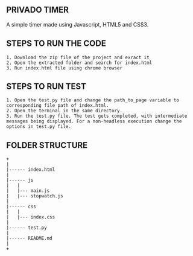 ## PRIVADO TIMER

A simple timer made using Javascript, HTML5 and CSS3.

## STEPS TO RUN THE CODE

```
1. Download the zip file of the project and exract it
2. Open the extracted folder and search for index.html
3. Run index.html file using chrome browser
```

## STEPS TO RUN TEST

```
1. Open the test.py file and change the path_to_page variable to corresponding file path of index.html.
2. Open the terminal in the same directory.
3. Run the test.py file. The test gets completed, with intermediate messages being displayed. For a non-headless execution change the options in test.py file.
```

## FOLDER STRUCTURE

```
+
|
|------ index.html
|
|------ js
|	|
|	|--- main.js
|	|--- stopwatch.js
|	
|------ css
|	|
|	|--- index.css
|
|------ test.py
|
|------ README.md
|
+
```